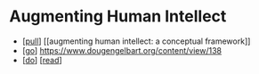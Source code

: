 # Augmenting Human Intellect

- [[pull]] [[augmenting human intellect: a conceptual framework]]
- [[go]] https://www.dougengelbart.org/content/view/138
- [[do]] [[read]]


[//begin]: # "Autogenerated link references for markdown compatibility"
[pull]: pull "Pull"
[augmenting human intellect]: augmenting-human-intellect "Augmenting Human Intellect"
[go]: go "Go"
[do]: do "Do"
[read]: read "Read"
[//end]: # "Autogenerated link references"